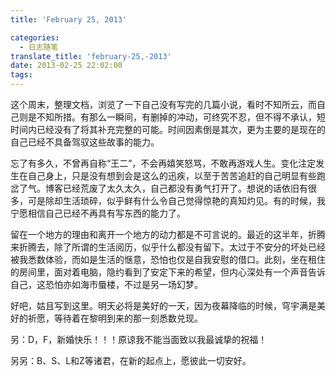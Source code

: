 ```yaml
---
title: 'February 25, 2013'

categories:
  - 日志随笔
translate_title: 'february-25,-2013'
date: 2013-02-25 22:02:00
tags:
---
```


这个周末，整理文档，浏览了一下自己没有写完的几篇小说，看时不知所云，而自己则是不知所措。有那么一瞬间，有删掉的冲动，可终究不忍，但不得不承认，短时间内已经没有了将其补充完整的可能。时间因素倒是其次，更为主要的是现在的自己已经不具备驾驭这些故事的能力。

忘了有多久，不曾再自称“王二”，不会再嬉笑怒骂，不敢再游戏人生。变化注定发生在自己身上，只是没有想到会是这么的迅疾，以至于苦苦追赶的自己明显有些跑岔了气。博客已经荒废了太久太久，自己都没有勇气打开了。想说的话依旧有很多，可是除却生活琐碎，似乎鲜有什么令自己觉得惊艳的真知灼见。有的时候，我宁愿相信自己已经不再具有写东西的能力了。

留在一个地方的理由和离开一个地方的动力都是不可言说的。最近的这半年，折腾来折腾去，除了所谓的生活阅历，似乎什么都没有留下。太过于不安分的坏处已经被我悉数体验，而如是生活的惬意，恐怕也仅是自我安慰的借口。此刻，坐在租住的房间里，面对着电脑，隐约看到了安定下来的希望，但内心深处有一个声音告诉自己，这恐怕亦如海市蜃楼，不过是另一场幻梦。

好吧，姑且写到这里。明天必将是美好的一天，因为夜幕降临的时候，穹宇满是美好的祈愿，等待着在黎明到来的那一刻悉数兑现。

另：D，F，新婚快乐！！！原谅我不能当面致以我最诚挚的祝福！

另另：B、S、L和Z等诸君，在新的起点上，愿彼此一切安好。